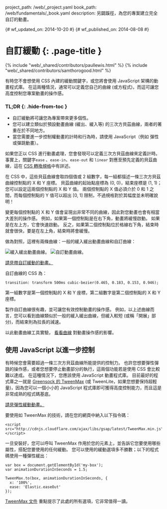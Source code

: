 project_path: /web/_project.yaml
book_path: /web/fundamentals/_book.yaml
description: 另闢蹊徑，為您的專案建立完全自訂的動畫。

{# wf_updated_on: 2014-10-20 #}
{# wf_published_on: 2014-08-08 #}

# 自訂緩動 {: .page-title }

{% include "web/_shared/contributors/paullewis.html" %}
{% include "web/_shared/contributors/samthorogood.html" %}


有時您不會想使用 CSS 內建的緩動關鍵字，或您將會使用 JavaScript 架構的動畫程式庫。 在這兩種情況，通常可以定義您自己的曲線 (或方程式)，而這可讓您高度控制您專案動畫的操作感。

### TL;DR {: .hide-from-toc }
- 自訂緩動將可讓您為專案帶來更多個性。
- 您可以建立類似於預設動畫曲線 (緩出、緩入等) 的三次方貝茲曲線，兩者的著重在於不同地方。
- 當您需要進一步控制權動畫的計時和行為時，請使用 JavaScript（例如 彈性或彈跳動畫）。


如果您正以 CSS 進行動畫處理，您會發現可以定義三次方貝茲曲線來定義計時。 事實上，關鍵字`ease` 、`ease-in`、`ease-out` 和 `linear` 對應至預先定義的貝茲曲線，這在 [CSS 轉換規格](http://www.w3.org/TR/css3-transitions/)中有詳述。

在 CSS 中，這些貝茲曲線會取四個值或 2 組數字，每一組都描述一條三次方貝茲曲線控制點的 X 和 Y 座標。  貝茲曲線的起始點座標為 (0, 0)，結束座標是 (1, 1)；您可以設定這兩個控制點的 X 和 Y 值。 兩個控制點的 X 值必須介於 0 和 1 之間，而每個控制點的 Y 值可以超出 [0, 1] 限制，不過規格對於其幅度並未明確說明！

變更每個控制點的 X 和 Y 值會呈現出非常不同的曲線，因此對您動畫也會有相當大差別的操作感。 例如，如果第一個控制點是在右下角，動畫將緩慢啟動。 如果是在左上方，它會快速啟動。 反之，如果第二個控制點位於格線右下角，結束時就會很快，要是在左上角，結束時將會緩慢。

做為對照，這裡有兩條曲線：一般的緩入緩出動畫曲線和自訂曲線：

<img src="imgs/ease-in-out-markers.png" style="display: inline; max-width: 300px" alt="緩入緩出動畫曲線。" />
<img src="imgs/custom.png" style="display: inline; max-width: 300px" alt="自訂動畫曲線。" />

<a href="https://googlesamples.github.io/web-fundamentals/samples/../fundamentals/design-and-ui/animations/box-move-custom-curve.html">請見帶自訂緩動的動畫。</a>

自訂曲線的 CSS 為：


    transition: transform 500ms cubic-bezier(0.465, 0.183, 0.153, 0.946);
    

第一組數字是第一個控制點的 X 和 Y 座標，第二組數字是第二個控制點的 X 和 Y 座標。

製作自訂曲線很有趣，並可讓您有效控制動畫的操作感。 例如，以上述曲線而言，您可以看到曲線類似於一般的緩入緩出曲線，但緩入較短 (或稱「開展」部分)，而結束則為拉長的減速。

以此動畫曲線工具實驗， <a href="https://googlesamples.github.io/web-fundamentals/samples/../fundamentals/design-and-ui/animations/curve-playground.html">看看曲線</a> 對動畫操作感的影響。

## 使用 JavaScript 以進一步控制

有時候您會需要超過一條三次方貝茲曲線所能提供的控制力。 也許您想要彈性彈跳的操作感，或者您想要停止動畫部分的執行，這兩個功能若是使用 CSS 會比較難以達成。 在這種情況下，您應該使用 JavaScript 動畫程式庫。 目前最好的程式庫之一就是 [Greensock 的 TweenMax](https://github.com/greensock/GreenSock-JS/tree/master/src/minified) (或 TweenLite，如果您想要保持超輕量)，因為您可以一個小小的 JavaScript 程式庫即可獲得高度控制能力，而且這是非常成熟的程式碼基底。

<a href="https://googlesamples.github.io/web-fundamentals/samples/../fundamentals/design-and-ui/animations/box-move-elastic.html">請見彈性緩動動畫。</a>

要使用如 TweenMax 的技術，請在您的網頁中納入以下指令碼：


    <script src="http://cdnjs.cloudflare.com/ajax/libs/gsap/latest/TweenMax.min.js"></script>
    

一旦安裝好，您可以呼叫 TweenMax 作用於您的元素上，並告訴它您要使用哪些屬性，搭配您要使用的任何緩動。 您可以使用的緩動選項多不勝數；以下的程式碼使用一種彈性緩出：


    var box = document.getElementById('my-box');
    var animationDurationInSeconds = 1.5;
    
    TweenMax.to(box, animationDurationInSeconds, {
      x: '100%',
      ease: 'Elastic.easeOut'
    });
    

[TweenMax 文件](http://greensock.com/docs/#/HTML5/GSAP/TweenMax/) 重點提示了此處的所有選項，它非常值得一讀。



